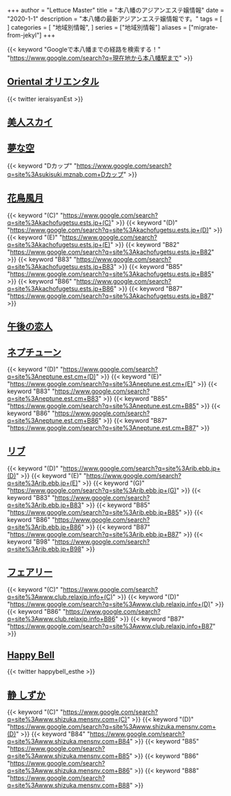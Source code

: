 +++
author = "Lettuce Master"
title = "本八幡のアジアンエステ嬢情報"
date = "2020-1-1"
description = "本八幡の最新アジアンエステ嬢情報です。"
tags = [
]
categories = [
    "地域別情報",
]
series = ["地域別情報"]
aliases = ["migrate-from-jekyl"]
+++

{{< keyword "Googleで本八幡までの経路を検索する！" "https://www.google.com/search?q=現在地から本八幡駅まで" >}}

## [Oriental オリエンタル](http://yelaixang.sweet-relaxation.com/)


{{< twitter ieraisyanEst >}}



## [美人スカイ](http://kfds.xyz/)


## [夢な空](http://sukisuki.mznab.com/)
{{< keyword "Dカップ" "https://www.google.com/search?q=site%3Asukisuki.mznab.com+Dカップ" >}} 

## [花鳥風月](https://kachofugetsu.ests.jp/)
{{< keyword "(C)" "https://www.google.com/search?q=site%3Akachofugetsu.ests.jp+(C)" >}} {{< keyword "(D)" "https://www.google.com/search?q=site%3Akachofugetsu.ests.jp+(D)" >}} {{< keyword "(E)" "https://www.google.com/search?q=site%3Akachofugetsu.ests.jp+(E)" >}} {{< keyword "B82" "https://www.google.com/search?q=site%3Akachofugetsu.ests.jp+B82" >}} {{< keyword "B83" "https://www.google.com/search?q=site%3Akachofugetsu.ests.jp+B83" >}} {{< keyword "B85" "https://www.google.com/search?q=site%3Akachofugetsu.ests.jp+B85" >}} {{< keyword "B86" "https://www.google.com/search?q=site%3Akachofugetsu.ests.jp+B86" >}} {{< keyword "B87" "https://www.google.com/search?q=site%3Akachofugetsu.ests.jp+B87" >}} 

## [午後の恋人](http://hi-msg.com/gogo/)


## [ネプチューン](http://neptune.est.cm/)
{{< keyword "(D)" "https://www.google.com/search?q=site%3Aneptune.est.cm+(D)" >}} {{< keyword "(E)" "https://www.google.com/search?q=site%3Aneptune.est.cm+(E)" >}} {{< keyword "B83" "https://www.google.com/search?q=site%3Aneptune.est.cm+B83" >}} {{< keyword "B85" "https://www.google.com/search?q=site%3Aneptune.est.cm+B85" >}} {{< keyword "B86" "https://www.google.com/search?q=site%3Aneptune.est.cm+B86" >}} {{< keyword "B87" "https://www.google.com/search?q=site%3Aneptune.est.cm+B87" >}} 

## [リブ](http://rib.ebb.jp/)
{{< keyword "(D)" "https://www.google.com/search?q=site%3Arib.ebb.jp+(D)" >}} {{< keyword "(E)" "https://www.google.com/search?q=site%3Arib.ebb.jp+(E)" >}} {{< keyword "(G)" "https://www.google.com/search?q=site%3Arib.ebb.jp+(G)" >}} {{< keyword "B83" "https://www.google.com/search?q=site%3Arib.ebb.jp+B83" >}} {{< keyword "B85" "https://www.google.com/search?q=site%3Arib.ebb.jp+B85" >}} {{< keyword "B86" "https://www.google.com/search?q=site%3Arib.ebb.jp+B86" >}} {{< keyword "B87" "https://www.google.com/search?q=site%3Arib.ebb.jp+B87" >}} {{< keyword "B98" "https://www.google.com/search?q=site%3Arib.ebb.jp+B98" >}} 

## [フェアリー](http://www.club.relaxjp.info/)
{{< keyword "(C)" "https://www.google.com/search?q=site%3Awww.club.relaxjp.info+(C)" >}} {{< keyword "(D)" "https://www.google.com/search?q=site%3Awww.club.relaxjp.info+(D)" >}} {{< keyword "B86" "https://www.google.com/search?q=site%3Awww.club.relaxjp.info+B86" >}} {{< keyword "B87" "https://www.google.com/search?q=site%3Awww.club.relaxjp.info+B87" >}} 

## [Happy Bell](https://motoyawata-mensesthe.com/)


{{< twitter happybell_esthe >}}



## [静 しずか](http://www.shizuka.mensnv.com/)
{{< keyword "(C)" "https://www.google.com/search?q=site%3Awww.shizuka.mensnv.com+(C)" >}} {{< keyword "(D)" "https://www.google.com/search?q=site%3Awww.shizuka.mensnv.com+(D)" >}} {{< keyword "B84" "https://www.google.com/search?q=site%3Awww.shizuka.mensnv.com+B84" >}} {{< keyword "B85" "https://www.google.com/search?q=site%3Awww.shizuka.mensnv.com+B85" >}} {{< keyword "B86" "https://www.google.com/search?q=site%3Awww.shizuka.mensnv.com+B86" >}} {{< keyword "B88" "https://www.google.com/search?q=site%3Awww.shizuka.mensnv.com+B88" >}} 


